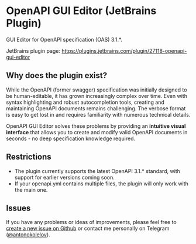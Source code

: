 OpenAPI GUI Editor (JetBrains Plugin)
========================

<!-- Plugin description -->
GUI Editor for OpenAPI specification (OAS) 3.1.*. 

JetBrains plugin page: https://plugins.jetbrains.com/plugin/27118-openapi-gui-editor

## Why does the plugin exist?

While the OpenAPI (former swagger) specification was initially designed to be human-editable, it has grown increasingly complex over time. Even with syntax highlighting and robust autocompletion tools, creating and maintaining OpenAPI documents remains challenging. The verbose format is easy to get lost in and requires familiarity with numerous technical details.

OpenAPI GUI Editor solves these problems by providing an **intuitive visual interface** that allows you to create and modify valid OpenAPI documents in seconds - no deep specification knowledge required.
## Restrictions
- The plugin currently supports the latest OpenAPI 3.1.* standard, with support for earlier versions coming soon.
- If your openapi.yml contains multiple files, the plugin will only work with the main one.
## Issues
If you have any problems or ideas of improvements, please feel free to [create a new issue on Github](https://github.com/anton-okolelov/openapi-gui-editor-plugin/issues) or contact me personally on Telegram ([@antonokolelov](https://t.me/antonokolelov)).
<!-- Plugin description end -->
